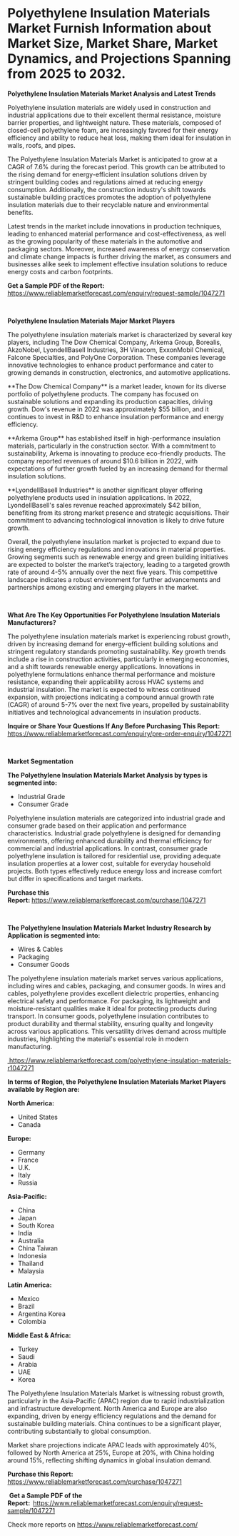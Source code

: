 <p><h1>Polyethylene Insulation Materials Market Furnish Information about Market Size, Market Share, Market Dynamics, and Projections Spanning from 2025 to 2032.</h1></p><p><strong>Polyethylene Insulation Materials Market Analysis and Latest Trends</strong></p>
<p><p>Polyethylene insulation materials are widely used in construction and industrial applications due to their excellent thermal resistance, moisture barrier properties, and lightweight nature. These materials, composed of closed-cell polyethylene foam, are increasingly favored for their energy efficiency and ability to reduce heat loss, making them ideal for insulation in walls, roofs, and pipes.</p><p>The Polyethylene Insulation Materials Market is anticipated to grow at a CAGR of 7.6% during the forecast period. This growth can be attributed to the rising demand for energy-efficient insulation solutions driven by stringent building codes and regulations aimed at reducing energy consumption. Additionally, the construction industry's shift towards sustainable building practices promotes the adoption of polyethylene insulation materials due to their recyclable nature and environmental benefits.</p><p>Latest trends in the market include innovations in production techniques, leading to enhanced material performance and cost-effectiveness, as well as the growing popularity of these materials in the automotive and packaging sectors. Moreover, increased awareness of energy conservation and climate change impacts is further driving the market, as consumers and businesses alike seek to implement effective insulation solutions to reduce energy costs and carbon footprints.</p></p>
<p><strong>Get a Sample PDF of the Report:&nbsp;</strong> <a href="https://www.reliablemarketforecast.com/enquiry/request-sample/1047271?utm_campaign=2803&utm_medium=2&utm_source=Github&utm_content=ia&utm_term=22032025&utm_id=polyethylene-insulation-materials">https://www.reliablemarketforecast.com/enquiry/request-sample/1047271</a></p>
<p>&nbsp;</p>
<p><strong>Polyethylene Insulation Materials Major Market Players</strong></p>
<p><p>The polyethylene insulation materials market is characterized by several key players, including The Dow Chemical Company, Arkema Group, Borealis, AkzoNobel, LyondellBasell Industries, 3H Vinacom, ExxonMobil Chemical, Falcone Specialties, and PolyOne Corporation. These companies leverage innovative technologies to enhance product performance and cater to growing demands in construction, electronics, and automotive applications.</p><p>**The Dow Chemical Company** is a market leader, known for its diverse portfolio of polyethylene products. The company has focused on sustainable solutions and expanding its production capacities, driving growth. Dow's revenue in 2022 was approximately $55 billion, and it continues to invest in R&D to enhance insulation performance and energy efficiency.</p><p>**Arkema Group** has established itself in high-performance insulation materials, particularly in the construction sector. With a commitment to sustainability, Arkema is innovating to produce eco-friendly products. The company reported revenues of around $10.6 billion in 2022, with expectations of further growth fueled by an increasing demand for thermal insulation solutions.</p><p>**LyondellBasell Industries** is another significant player offering polyethylene products used in insulation applications. In 2022, LyondellBasell's sales revenue reached approximately $42 billion, benefiting from its strong market presence and strategic acquisitions. Their commitment to advancing technological innovation is likely to drive future growth.</p><p>Overall, the polyethylene insulation market is projected to expand due to rising energy efficiency regulations and innovations in material properties. Growing segments such as renewable energy and green building initiatives are expected to bolster the market’s trajectory, leading to a targeted growth rate of around 4-5% annually over the next five years. This competitive landscape indicates a robust environment for further advancements and partnerships among existing and emerging players in the market.</p></p>
<p>&nbsp;</p>
<p><strong>What Are The Key Opportunities For Polyethylene Insulation Materials Manufacturers?</strong></p>
<p><p>The polyethylene insulation materials market is experiencing robust growth, driven by increasing demand for energy-efficient building solutions and stringent regulatory standards promoting sustainability. Key growth trends include a rise in construction activities, particularly in emerging economies, and a shift towards renewable energy applications. Innovations in polyethylene formulations enhance thermal performance and moisture resistance, expanding their applicability across HVAC systems and industrial insulation. The market is expected to witness continued expansion, with projections indicating a compound annual growth rate (CAGR) of around 5-7% over the next five years, propelled by sustainability initiatives and technological advancements in insulation products.</p></p>
<p><strong>Inquire or Share Your Questions If Any Before Purchasing This Report:</strong> <a href="https://www.reliablemarketforecast.com/enquiry/pre-order-enquiry/1047271?utm_campaign=2803&utm_medium=2&utm_source=Github&utm_content=ia&utm_term=22032025&utm_id=polyethylene-insulation-materials">https://www.reliablemarketforecast.com/enquiry/pre-order-enquiry/1047271</a></p>
<p>&nbsp;</p>
<p><strong>Market Segmentation</strong></p>
<p><strong>The Polyethylene Insulation Materials Market Analysis by types is segmented into:</strong></p>
<p><ul><li>Industrial Grade</li><li>Consumer Grade</li></ul></p>
<p><p>Polyethylene insulation materials are categorized into industrial grade and consumer grade based on their application and performance characteristics. Industrial grade polyethylene is designed for demanding environments, offering enhanced durability and thermal efficiency for commercial and industrial applications. In contrast, consumer grade polyethylene insulation is tailored for residential use, providing adequate insulation properties at a lower cost, suitable for everyday household projects. Both types effectively reduce energy loss and increase comfort but differ in specifications and target markets.</p></p>
<p><strong>Purchase this Report:&nbsp;</strong><a href="https://www.reliablemarketforecast.com/purchase/1047271?utm_campaign=2803&utm_medium=2&utm_source=Github&utm_content=ia&utm_term=22032025&utm_id=polyethylene-insulation-materials">https://www.reliablemarketforecast.com/purchase/1047271</a></p>
<p>&nbsp;</p>
<p><strong>The Polyethylene Insulation Materials Market Industry Research by Application is segmented into:</strong></p>
<p><ul><li>Wires & Cables</li><li>Packaging</li><li>Consumer Goods</li></ul></p>
<p><p>The polyethylene insulation materials market serves various applications, including wires and cables, packaging, and consumer goods. In wires and cables, polyethylene provides excellent dielectric properties, enhancing electrical safety and performance. For packaging, its lightweight and moisture-resistant qualities make it ideal for protecting products during transport. In consumer goods, polyethylene insulation contributes to product durability and thermal stability, ensuring quality and longevity across various applications. This versatility drives demand across multiple industries, highlighting the material's essential role in modern manufacturing.</p></p>
<p><a href="https://www.reliablemarketforecast.com/polyethylene-insulation-materials-r1047271?utm_campaign=2803&utm_medium=2&utm_source=Github&utm_content=ia&utm_term=22032025&utm_id=polyethylene-insulation-materials">&nbsp;https://www.reliablemarketforecast.com/polyethylene-insulation-materials-r1047271</a></p>
<p><strong>In terms of Region, the Polyethylene Insulation Materials Market Players available by Region are:</strong></p>
<p>
    <p> <strong> North America: </strong>
        <ul>
            <li>United States</li>
            <li>Canada</li>
        </ul>
        </p> 
    <p> <strong> Europe: </strong>
        <ul>
            <li>Germany</li>
            <li>France</li>
            <li>U.K.</li>
            <li>Italy</li>
            <li>Russia</li>
        </ul>
        </p> 
    <p> <strong> Asia-Pacific: </strong>
        <ul>
            <li>China</li>
            <li>Japan</li>
            <li>South Korea</li>
            <li>India</li>
            <li>Australia</li>
            <li>China Taiwan</li>
            <li>Indonesia</li>
            <li>Thailand</li>
            <li>Malaysia</li>
        </ul>
        </p> 
    <p> <strong> Latin America: </strong>
        <ul>
            <li>Mexico</li>
            <li>Brazil</li>
            <li>Argentina Korea</li>
            <li>Colombia</li>
        </ul>
        </p> 
    <p> <strong> Middle East & Africa: </strong>
        <ul>
            <li>Turkey</li>
            <li>Saudi</li>
            <li>Arabia</li>
            <li>UAE</li>
            <li>Korea</li>
        </ul>
    </p>
    </p>
<p><p>The Polyethylene Insulation Materials Market is witnessing robust growth, particularly in the Asia-Pacific (APAC) region due to rapid industrialization and infrastructure development. North America and Europe are also expanding, driven by energy efficiency regulations and the demand for sustainable building materials. China continues to be a significant player, contributing substantially to global consumption. </p><p>Market share projections indicate APAC leads with approximately 40%, followed by North America at 25%, Europe at 20%, with China holding around 15%, reflecting shifting dynamics in global insulation demand.</p></p>
<p><strong>Purchase this Report: </strong><a href="https://www.reliablemarketforecast.com/purchase/1047271?utm_campaign=2803&utm_medium=2&utm_source=Github&utm_content=ia&utm_term=22032025&utm_id=polyethylene-insulation-materials">https://www.reliablemarketforecast.com/purchase/1047271</a></p>
<p>&nbsp;<strong>Get a Sample PDF of the Report:&nbsp;&nbsp;</strong><a href="https://www.reliablemarketforecast.com/enquiry/request-sample/1047271?utm_campaign=2803&utm_medium=2&utm_source=Github&utm_content=ia&utm_term=22032025&utm_id=polyethylene-insulation-materials">https://www.reliablemarketforecast.com/enquiry/request-sample/1047271</a></p>
<p><strong></strong></p>
<p>Check more reports on <a href="https://www.reliablemarketforecast.com/?utm_campaign=2803&utm_medium=2&utm_source=Github&utm_content=ia&utm_term=22032025&utm_id=polyethylene-insulation-materials">https://www.reliablemarketforecast.com/</a></p>